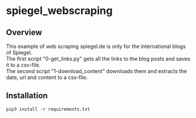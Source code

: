 # spiegel_webscraping
## Overview
This example of web scraping spiegel.de is only for the international blogs of Spiegel. <br>
The first script "0-get_links.py" gets all the links to the blog posts and saves it to a csv-file. <br>
The second script "1-download_content" downloads them and extracts the date, url and content to a csv-file.

## Installation

``` pip3 install -r requirements.txt ```
